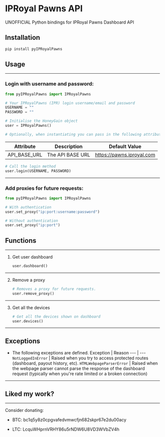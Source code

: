 # IPRoyal Pawns API

UNOFFICIAL Python bindings for IPRoyal Pawns Dashboard API

## Installation

```BASH
pip install pyIPRoyalPawns
```

## Usage

---

### Login with username and password:

```PYTHON
from pyIPRoyalPawns import IPRoyalPawns

# Your IPRoyalPawns (IPR) login username/email and password
USERNAME = ""
PASSWORD = ""

# Initialise the HoneyGain object
user = IPRoyalPawns()

# Optionally, when instantiating you can pass in the following attributes to the IPRoyalPawns class:
```

| Attribute      | Description        | Default Value                   |
|----------------|--------------------|---------------------------------|
| API_BASE_URL | The API BASE URL | https://pawns.iproyal.com                            |

```PYTHON
# Call the login method
user.login(USERNAME, PASSWORD)
```

---

### Add proxies for future requests:

```PYTHON
from pyIPRoyalPawns import IPRoyalPawns

# With authentication
user.set_proxy("ip:port:username:password")

# Without authentication
user.set_proxy("ip:port")
```

## Functions

---

1. Get user dashboard

    ```PYTHON
    user.dashboard()
    ```
---

2. Remove a proxy

    ```PYTHON
    # Removes a proxy for future requests.
    user.remove_proxy()
    ```
---

3. Get all the devices

    ```PYTHON
    # Get all the devices shown on dashboard
    user.devices()
    ```
---

## Exceptions

- The following exceptions are defined.
    Exception | Reason
    --- | ---
    `NotLoggedInError` | Raised when you try to access protected routes (dashboard, payout history, etc).
    `HTMLWebpageParserError` | Raised when the webpage parser cannot parse the response of the dashboard request (typically when you're rate limited or a broken connection)

---

## Liked my work?

---

Consider donating:

- BTC: bc1q5y8z0cpgvafedvmwcfjn682skpr67e2du00acy

- LTC: LcquWHprnVRHY86u5rNDW6U8VD3WVbZV4h

